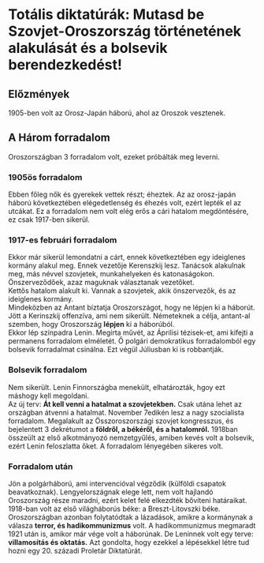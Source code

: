 # Totális diktatúrák: Mutasd be Szovjet-Oroszország történetének alakulását és a bolsevik berendezkedést!

## Előzmények
1905-ben volt az Orosz-Japán háború, ahol az Oroszok vesztenek. 

## A Három forradalom
Oroszországban 3 forradalom volt, ezeket próbálták meg leverni. 

### 1905ös forradalom
Ebben főleg nők és gyerekek vettek részt; éheztek. Az az orosz-japán háború következtében elégedetlenség és éhezés volt, ezért lepték el az utcákat. Ez a forradalom nem volt elég erős a cári hatalom megdöntésére, ez csak 1917-ben sikerül.

### 1917-es februári forradalom
Ekkor már sikerül lemondatni a cárt, ennek következtében egy ideiglenes kormány alakul meg. Ennek vezetője Kerenszkij lesz. Tanácsok alakulnak meg, más névvel szovjetek, munkahelyeken és katonaságokon. Önszerveződőek, azaz maguknak választanak vezetőket.  
Kettős hatalom alakult ki. Vannak a szovjetek, akik önszervezők, és az ideiglenes kormány.  
Mindeközben az Antant bíztatja Oroszországot, hogy ne lépjen ki a háborút. Jött a Kerinszkij offenzíva, ami nem sikerült. Németeknek a célja, antant-al szemben, hogy Oroszország __lépjen__ ki a háborúból.  
Ekkor lép színpadra Lenin. Megírta művét, az Áprilisi tézisek-et, ami kifejti a permanens forradalom elméletét. Ő polgári demokratikus forradalomból egy bolsevik forradalmat csinálna. Ezt végül Júliusban ki is robbantják.

### Bolsevik forradalom
Nem sikerült. Lenin Finnországba menekült, elhatározták, hgoy ezt máshogy kell megoldani.  
Az új terv: __Át kell venni a hatalmat a szovjetekben.__ Csak utána lehet az országban átvenni a hatalmat. November 7edikén lesz a nagy szocialista forradalom. Megalakult az Összoroszországi szovjet kongresszus, és bejelentett 3 dekrétumot a __földről, a békéről, és a hatalomról.__ 1918ban összeült az első alkotmányozó nemzetgyűlés, amiben kevés volt a bolsevik, ezért Lenin feloszlatta őket. A forradalom lényegében sikeres volt.

### Forradalom után
Jön a polgárháború, ami intervencióval végződik (külföldi csapatok beavatkoznak). Lengyelországnak elege lett, nem volt hajlandó Oroszország része maradni, ezért kelet felé elkezdték bővíteni határaikat.  
1918-ban volt az első világháborús béke: a Breszt-Litovszki béke.  
Oroszországban azonban folytatódtak a lázadások, amikre a kormánynak a válasza __terror, és hadikommunizmus__ volt. A hadikommunizmus megmaradt 1921 után is, amikor már vége volt a háborúnak. De Leninnek volt egy terve: __villamosítás és oktatás.__ Azt gondolta, hogy ezekkel a lépésekkel létre tud hozni egy 20. századi Proletár Diktatúrát.


